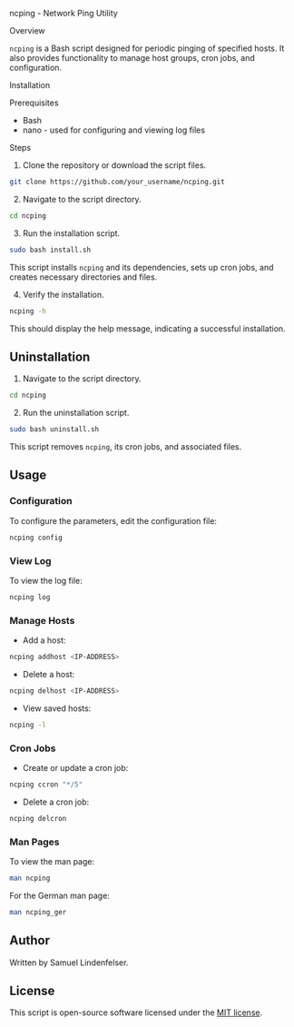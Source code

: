 ncping - Network Ping Utility

Overview

`ncping` is a Bash script designed for periodic pinging of specified hosts. It also provides functionality to manage host groups, cron jobs, and configuration.

Installation

Prerequisites

- Bash 
- nano - used for configuring and viewing log files

Steps

1. Clone the repository or download the script files.

```bash
git clone https://github.com/your_username/ncping.git
```

2. Navigate to the script directory.

```bash
cd ncping
```

3. Run the installation script.

```bash
sudo bash install.sh
```

This script installs `ncping` and its dependencies, sets up cron jobs, and creates necessary directories and files.

4. Verify the installation.

```bash
ncping -h
```

This should display the help message, indicating a successful installation.

## Uninstallation

1. Navigate to the script directory.

```bash
cd ncping
```

2. Run the uninstallation script.

```bash
sudo bash uninstall.sh
```

This script removes `ncping`, its cron jobs, and associated files.

## Usage

### Configuration

To configure the parameters, edit the configuration file:

```bash
ncping config
```

### View Log

To view the log file:

```bash
ncping log
```

### Manage Hosts

- Add a host:

```bash
ncping addhost <IP-ADDRESS>
```

- Delete a host:

```bash
ncping delhost <IP-ADDRESS>
```

- View saved hosts:

```bash
ncping -l
```

### Cron Jobs

- Create or update a cron job:

```bash
ncping ccron "*/5"
```

- Delete a cron job:

```bash
ncping delcron
```

### Man Pages

To view the man page:

```bash
man ncping
```

For the German man page:

```bash
man ncping_ger
```

## Author

Written by Samuel Lindenfelser.

## License

This script is open-source software licensed under the [MIT license](LICENSE).
```


